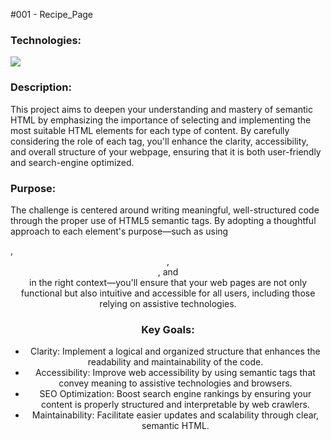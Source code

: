 #001 - Recipe_Page
<h3>Technologies:</h3>
<p>
  <a href="https://skillicons.dev">
    <img src="https://skillicons.dev/icons?i=html,css" />
  </a>
</p>

<h3>Description:</h3>
<p>This project aims to deepen your understanding and mastery of semantic HTML by emphasizing the importance of selecting and implementing the most suitable HTML elements for each type of content. By carefully considering the role of each tag, you'll enhance the clarity, accessibility, and overall structure of your webpage, ensuring that it is both user-friendly and search-engine optimized.</p>

<h3>Purpose:</h3>
<p>
The challenge is centered around writing meaningful, well-structured code through the proper use of HTML5 semantic tags. By adopting a thoughtful approach to each element's purpose—such as using <article>, <header>, <nav>, and <footer> in the right context—you'll ensure that your web pages are not only functional but also intuitive and accessible for all users, including those relying on assistive technologies.
</p>

<h3>Key Goals:</h3>
<ul>
  <li>Clarity: Implement a logical and organized structure that enhances the readability and maintainability of the code.</li>
  <li>Accessibility: Improve web accessibility by using semantic tags that convey meaning to assistive technologies and browsers.</li>
  <li>SEO Optimization: Boost search engine rankings by ensuring your content is properly structured and interpretable by web crawlers.</li>
  <li>Maintainability: Facilitate easier updates and scalability through clear, semantic HTML.</li>
</ul>
